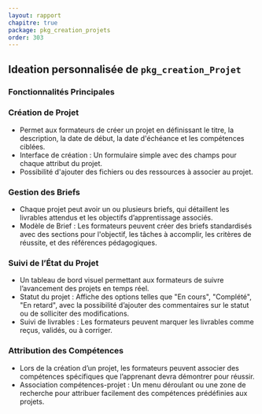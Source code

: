 ```yaml
---
layout: rapport
chapitre: true
package: pkg_creation_projets
order: 303
---
```

## Ideation personnalisée de `pkg_creation_Projet`


### Fonctionnalités Principales

### Création de Projet

- Permet aux formateurs de créer un projet en définissant le titre, la description, la date de début, la date d'échéance et les compétences ciblées.
- Interface de création : Un formulaire simple avec des champs pour chaque attribut du projet.
- Possibilité d'ajouter des fichiers ou des ressources à associer au projet.

### Gestion des Briefs

- Chaque projet peut avoir un ou plusieurs briefs, qui détaillent les livrables attendus et les objectifs d’apprentissage associés.
- Modèle de Brief : Les formateurs peuvent créer des briefs standardisés avec des sections pour l'objectif, les tâches à accomplir, les critères de réussite, et des références pédagogiques.

### Suivi de l’État du Projet

- Un tableau de bord visuel permettant aux formateurs de suivre l’avancement des projets en temps réel.
- Statut du projet : Affiche des options telles que "En cours", "Complété", "En retard", avec la possibilité d’ajouter des commentaires sur le statut ou de solliciter des modifications.
- Suivi de livrables : Les formateurs peuvent marquer les livrables comme reçus, validés, ou à corriger.

### Attribution des Compétences

- Lors de la création d’un projet, les formateurs peuvent associer des compétences spécifiques que l’apprenant devra démontrer pour réussir.
- Association compétences-projet : Un menu déroulant ou une zone de recherche pour attribuer facilement des compétences prédéfinies aux projets.

